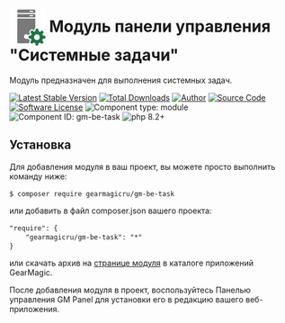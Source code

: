 # <img src="https://raw.githubusercontent.com/gearmagicru/gm-be-task/refs/heads/master/assets/images/icon.svg" width="64px" height="64px" align="absmiddle"> Модуль панели управления "Системные задачи"

Модуль предназначен для выполнения системных задач.

[![Latest Stable Version](https://img.shields.io/packagist/v/gearmagicru/gm-be-task.svg)](https://packagist.org/packages/gearmagicru/gm-be-task)
[![Total Downloads](https://img.shields.io/packagist/dt/gearmagicru/gm-be-task.svg)](https://packagist.org/packages/gearmagicru/gm-be-task)
[![Author](https://img.shields.io/badge/author-anton.tivonenko@gmail.com-blue.svg)](mailto:anton.tivonenko@gmail)
[![Source Code](https://img.shields.io/badge/source-gearmagicru/gm--be--task-blue.svg)](https://github.com/gearmagicru/gm-be-task)
[![Software License](https://img.shields.io/badge/license-MIT-brightgreen.svg)](https://github.com/gearmagicru/gm-be-task/blob/master/LICENSE)
![Component type: module](https://img.shields.io/badge/component%20type-module-green.svg)
![Component ID: gm-be-task](https://img.shields.io/badge/component%20id-gm.be.task-green.svg)
![php 8.2+](https://img.shields.io/badge/php-min%208.2-red.svg)

## Установка

Для добавления модуля в ваш проект, вы можете просто выполнить команду ниже:

```
$ composer require gearmagicru/gm-be-task
```

или добавить в файл composer.json вашего проекта:
```
"require": {
    "gearmagicru/gm-be-task": "*"
}
```
или скачать архив на [странице модуля](https://apps.gearmagic.ru/component/gm-be-task) в каталоге приложений GearMagic.

После добавления модуля в проект, воспользуйтесь Панелью управления GM Panel для установки его в редакцию вашего веб-приложения.
